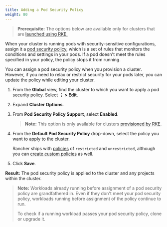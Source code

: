 ```yaml
---
title: Adding a Pod Security Policy
weight: 80
---
```


> **Prerequisite:** The options below are available only for clusters that are [launched using RKE.]({{<baseurl>}}/rancher/v2.5/en/cluster-provisioning/rke-clusters/) 

When your cluster is running pods with security-sensitive configurations, assign it a [pod security policy]({{<baseurl>}}/rancher/v2.5/en/admin-settings/pod-security-policies/), which is a set of rules that monitors the conditions and settings in your pods. If a pod doesn't meet the rules specified in your policy, the policy stops it from running.

You can assign a pod security policy when you provision a cluster. However, if you need to relax or restrict security for your pods later, you can update the policy while editing your cluster.

1. From the **Global** view, find the cluster to which you want to apply a pod security policy. Select **&#8942; > Edit**.

2. Expand **Cluster Options**.

3. From **Pod Security Policy Support**, select **Enabled**.

    >**Note:** This option is only available for clusters [provisioned by RKE]({{<baseurl>}}/rancher/v2.5/en/cluster-provisioning/rke-clusters/).

4. From the **Default Pod Security Policy** drop-down, select the policy you want to apply to the cluster.

	Rancher ships with [policies]({{<baseurl>}}/rancher/v2.5/en/admin-settings/pod-security-policies/#default-pod-security-policies) of `restricted` and `unrestricted`, although you can [create custom policies]({{<baseurl>}}/rancher/v2.5/en/admin-settings/pod-security-policies/#default-pod-security-policies) as well.

5. Click **Save**.

**Result:** The pod security policy is applied to the cluster and any projects within the cluster.

>**Note:** Workloads already running before assignment of a pod security policy are grandfathered in. Even if they don't meet your pod security policy, workloads running before assignment of the policy continue to run.
>
>To check if a running workload passes your pod security policy, clone or upgrade it.
